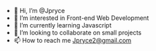 - 👋 Hi, I’m @Jpryce
- 👀 I’m interested in Front-end Web Development
- 🌱 I’m currently learning Javascript
- 💞️ I’m looking to collaborate on small projects 
- 📫 How to reach me Jpryce2@gmail.com

<!---
Jpryce/Jpryce is a ✨ special ✨ repository because its `README.md` (this file) appears on your GitHub profile.
You can click the Preview link to take a look at your changes.
--->
